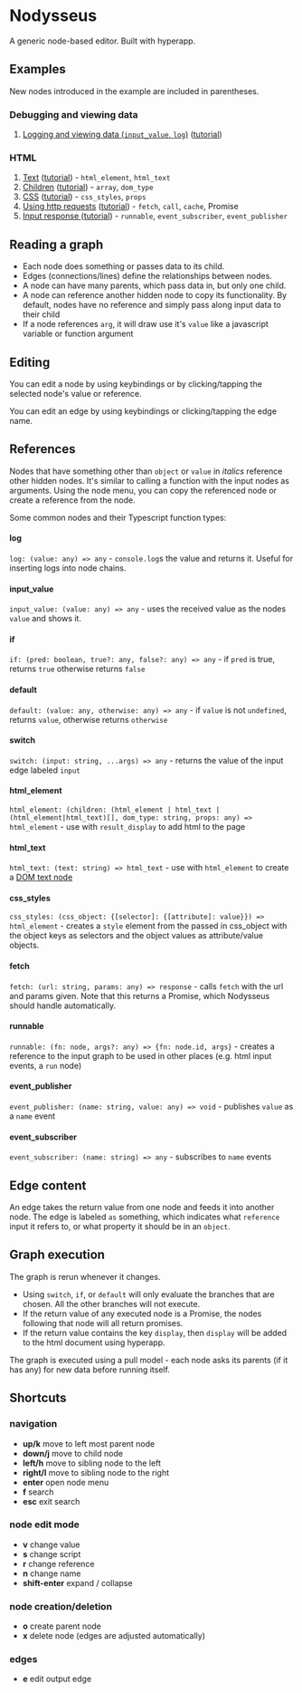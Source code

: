 # Nodysseus

A generic node-based editor. Built with hyperapp.

## Examples
New nodes introduced in the example are included in parentheses.

### Debugging and viewing data
1. [Logging and viewing data (`input_value`, `log`)](https://nodysseus.ulysses.codes/#example_1_1) ([tutorial](https://gitlab.com/ulysses.codes/nodysseus/-/blob/main/docs/examples/1_1_viewing_data.md))

### HTML
1. [Text](https://nodysseus.ulysses.codes/#example_1_2_1) ([tutorial](https://gitlab.com/ulysses.codes/nodysseus/-/blob/main/docs/examples/1_2_1_html_text.md)) - `html_element`, `html_text`
2. [Children](https://nodysseus.ulysses.codes/#example_1_2_2) ([tutorial](https://gitlab.com/ulysses.codes/nodysseus/-/blob/main/docs/examples/1_2_2_html_children.md)) - `array`, `dom_type`
3. [CSS](https://nodysseus.ulysses.codes/#example_1_2_3) ([tutorial](https://gitlab.com/ulysses.codes/nodysseus/-/blob/main/docs/examples/1_2_3_css.md)) - `css_styles`, `props`
4. [Using http requests](https://nodysseus.ulysses.codes/#example_1_2_4) ([tutorial](https://gitlab.com/ulysses.codes/nodysseus/-/blob/main/docs/examples/1_2_4_fetch.md)) - `fetch`, `call`, `cache`, Promise
4. [Input response ](https://nodysseus.ulysses.codes/#example_1_2_5) ([tutorial](https://gitlab.com/ulysses.codes/nodysseus/-/blob/main/docs/examples/1_2_5_input.md)) - `runnable`, `event_subscriber`, `event_publisher`

## Reading a graph

- Each node does something or passes data to its child. 
- Edges (connections/lines) define the relationships between nodes. 
- A node can have many parents, which pass data in, but only one child. 
- A node can reference another hidden node to copy its functionality. By default, nodes have no reference and simply pass along input data to their child
- If a node references `arg`, it will draw use it's `value` like a javascript variable or function argument

## Editing

You can edit a node by using keybindings or by clicking/tapping the selected node's value or reference.

You can edit an edge by using keybindings or clicking/tapping the edge name.

## References

Nodes that have something other than `object` or `value` in *italics* reference other hidden nodes. It's similar to calling a function with the input nodes as arguments. Using the node menu, you can copy the referenced node or create a reference from the node.

Some common nodes and their Typescript function types:

#### log
`log: (value: any) => any` - `console.log`s the value and returns it. Useful for inserting logs into node chains.

#### input_value
`input_value: (value: any) => any` - uses the received value as the nodes `value` and shows it.

#### if
`if: (pred: boolean, true?: any, false?: any) => any` - if `pred` is true, returns `true` otherwise returns `false`

#### default
`default: (value: any, otherwise: any) => any` - if `value` is not `undefined`, returns `value`, otherwise returns `otherwise`

#### switch
`switch: (input: string, ...args) => any` - returns the value of the input edge labeled `input`

#### html_element
`html_element: (children: (html_element | html_text | (html_element|html_text)[], dom_type: string, props: any) => html_element` - use with `result_display` to add html to the page

#### html_text
`html_text: (text: string) => html_text` - use with `html_element` to create a [DOM text node](https://developer.mozilla.org/en-US/docs/Web/API/Text)

#### css_styles
`css_styles: (css_object: {[selector]: {[attribute]: value}}) => html_element` - creates a `style` element from the passed in css_object with the object keys as selectors and the object values as attribute/value objects.

#### fetch
`fetch: (url: string, params: any) => response` - calls `fetch` with the url and params given. Note that this returns a Promise, which Nodysseus should handle automatically.

#### runnable
`runnable: (fn: node, args?: any) => {fn: node.id, args}` - creates a reference to the input graph to be used in other places (e.g. html input events, a `run` node)

#### event_publisher
`event_publisher: (name: string, value: any) => void` - publishes `value` as a `name` event

#### event_subscriber
`event_subscriber: (name: string) => any` - subscribes to `name` events

## Edge content
An edge takes the return value from one node and feeds it into another node. The edge is labeled `as` something, which indicates what `reference` input it refers to, or what property it should be in an `object`.

## Graph execution

The graph is rerun whenever it changes.
- Using `switch`, `if`, or `default` will only evaluate the branches that are chosen. All the other branches will not execute.
- If the return value of any executed node is a Promise, the nodes following that node will all return promises. 
- If the return value contains the key `display`, then `display` will be added to the html document using hyperapp. 

The graph is executed using a pull model - each node asks its parents (if it has any) for new data before running itself. 


## Shortcuts

### navigation

- **up/k** move to left most parent node
- **down/j** move to child node
- **left/h** move to sibling node to the left
- **right/l** move to sibling node to the right
- **enter** open node menu
- **f** search
- **esc** exit search

### node edit mode

- **v** change value
- **s** change script
- **r** change reference
- **n** change name
- **shift-enter** expand / collapse

### node creation/deletion
- **o** create parent node
- **x** delete node (edges are adjusted automatically)

### edges

- **e** edit output edge